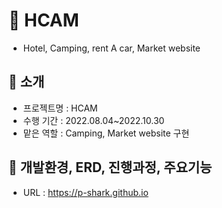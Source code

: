 📌 HCAM
====================

* Hotel, Camping, rent A car, Market website   

🔸 소개
-----------

* 프로젝트명 : HCAM
* 수행 기간  : 2022.08.04~2022.10.30
* 맡은 역할  : Camping, Market website 구현   

🔸 개발환경, ERD, 진행과정, 주요기능
------------
* URL       : https://p-shark.github.io
